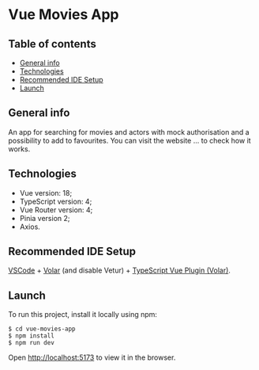 # Vue Movies App

## Table of contents
* [General info](#general-info)
* [Technologies](#technologies)
* [Recommended IDE Setup](#recommended-ide-setup)
* [Launch](#launch)

## General info

An app for searching for movies and actors with mock authorisation and a possibility to add to favourites. You can visit the website ... to check how it works.

## Technologies

- Vue version: 18;
- TypeScript version: 4;
- Vue Router version: 4;
- Pinia version 2;
- Axios.

## Recommended IDE Setup

[VSCode](https://code.visualstudio.com/) + [Volar](https://marketplace.visualstudio.com/items?itemName=Vue.volar) (and disable Vetur) + [TypeScript Vue Plugin (Volar)](https://marketplace.visualstudio.com/items?itemName=Vue.vscode-typescript-vue-plugin).

## Launch

To run this project, install it locally using npm:

```
$ cd vue-movies-app
$ npm install
$ npm run dev

```

Open [http://localhost:5173](http://localhost:5173) to view it in the browser.
